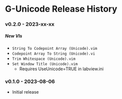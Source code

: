 # G-Unicode Release History
### v0.2.0 - 2023-xx-xx
##### New VIs
* `String To Codepoint Array (Unicode).vim`
* `Codepoint Array To String (Unicode).vi`
* `Trim Whitespace (Unicode).vim`
* `Set Window Title (Unicode).vim`
    * Requires UseUnicode=TRUE in labview.ini



### v0.1.0 - 2023-08-06
* Initial release
